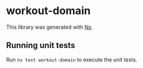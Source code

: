 # workout-domain

This library was generated with [Nx](https://nx.dev).

## Running unit tests

Run `nx test workout-domain` to execute the unit tests.
